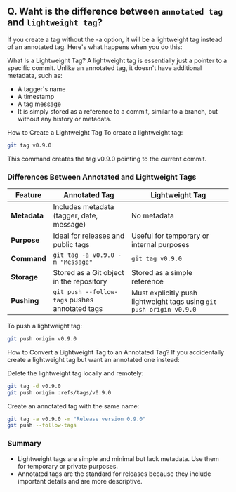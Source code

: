 ## Q. Waht is the difference between `annotated tag` and `lightweight tag`?

If you create a tag without the -a option, it will be a lightweight tag instead of an annotated tag. Here's what happens when you do this:

What Is a Lightweight Tag?
A lightweight tag is essentially just a pointer to a specific commit. Unlike an annotated tag, it doesn't have additional metadata, such as:

- A tagger's name
- A timestamp
- A tag message
- It is simply stored as a reference to a commit, similar to a branch, but without any history or metadata.

How to Create a Lightweight Tag
To create a lightweight tag:

```bash
git tag v0.9.0
```
This command creates the tag v0.9.0 pointing to the current commit.

### Differences Between Annotated and Lightweight Tags

| Feature     | Annotated Tag                           | Lightweight Tag                       |
|-------------|-----------------------------------------|---------------------------------------|
| **Metadata** | Includes metadata (tagger, date, message) | No metadata                           |
| **Purpose**  | Ideal for releases and public tags      | Useful for temporary or internal purposes |
| **Command**  | `git tag -a v0.9.0 -m "Message"`        | `git tag v0.9.0`                      |
| **Storage**  | Stored as a Git object in the repository | Stored as a simple reference          |
| **Pushing**  | `git push --follow-tags` pushes annotated tags | Must explicitly push lightweight tags using `git push origin v0.9.0` |

To push a lightweight tag:

```bash
git push origin v0.9.0
```
How to Convert a Lightweight Tag to an Annotated Tag?
If you accidentally create a lightweight tag but want an annotated one instead:

Delete the lightweight tag locally and remotely:

```bash
git tag -d v0.9.0
git push origin :refs/tags/v0.9.0
```
Create an annotated tag with the same name:

```bash
git tag -a v0.9.0 -m "Release version 0.9.0"
git push --follow-tags
```

### Summary
- Lightweight tags are simple and minimal but lack metadata. Use them for temporary or private purposes.
- Annotated tags are the standard for releases because they include important details and are more descriptive.
